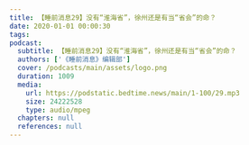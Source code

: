 ```yaml
---
title: 【睡前消息29】没有“淮海省”，徐州还是有当“省会”的命？
date: 2020-01-01 00:00:30
tags:
podcast:
  subtitle: 【睡前消息29】没有“淮海省”，徐州还是有当“省会”的命？
  authors: ['《睡前消息》编辑部']
  cover: /podcasts/main/assets/logo.png
  duration: 1009
  media:
    url: https://podstatic.bedtime.news/main/1-100/29.mp3
    size: 24222528
    type: audio/mpeg
  chapters: null
  references: null
---
```

